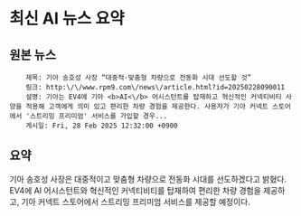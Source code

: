 # 최신 AI 뉴스 요약

## 원본 뉴스
		제목: 기아 송호성 사장 “대중적·맞춤형 차량으로 전동화 시대 선도할 것”
		링크: http:\/\/www.rpm9.com\/news\/article.html?id=20250228090011
		설명: 기아는 EV4에 기아 <b>AI<\/b> 어시스턴트를 탑재하고 혁신적인 커넥티비티 사양을 적용해 고객에게 의미 있고 편리한 차량 경험을 제공한다. 사용자가 기아 커넥트 스토어에서 '스트리밍 프리미엄' 서비스를 가입할 경우... 
		게시일: Fri, 28 Feb 2025 12:32:00 +0900


## 요약
기아 송호성 사장은 대중적이고 맞춤형 차량으로 전동화 시대를 선도하겠다고 밝혔다. EV4에 AI 어시스턴트와 혁신적인 커넥티비티를 탑재하여 편리한 차량 경험을 제공하고, 기아 커넥트 스토어에서 스트리밍 프리미엄 서비스를 제공할 예정이다.

